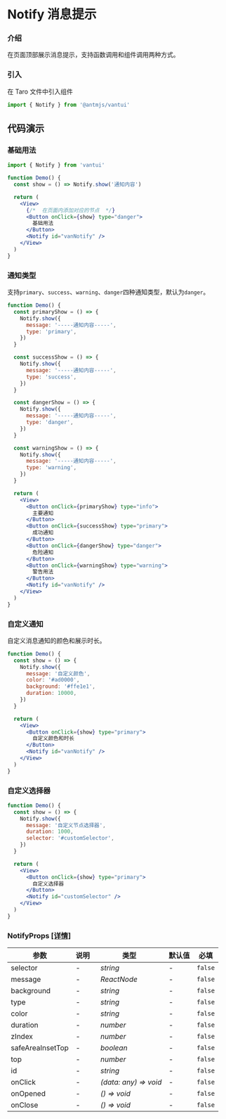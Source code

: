 # Notify 消息提示

### 介绍

在页面顶部展示消息提示，支持函数调用和组件调用两种方式。

### 引入

在 Taro 文件中引入组件

```js
import { Notify } from '@antmjs/vantui'
```

## 代码演示

### 基础用法

```js
import { Notify } from 'vantui'
```

```jsx
function Demo() {
  const show = () => Notify.show('通知内容')

  return (
    <View>
      {/*  在页面内添加对应的节点  */}
      <Button onClick={show} type="danger">
        基础用法
      </Button>
      <Notify id="vanNotify" />
    </View>
  )
}
```

### 通知类型

支持`primary`、`success`、`warning`、`danger`四种通知类型，默认为`danger`。

```jsx
function Demo() {
  const primaryShow = () => {
    Notify.show({
      message: '-----通知内容-----',
      type: 'primary',
    })
  }

  const successShow = () => {
    Notify.show({
      message: '-----通知内容-----',
      type: 'success',
    })
  }

  const dangerShow = () => {
    Notify.show({
      message: '-----通知内容-----',
      type: 'danger',
    })
  }

  const warningShow = () => {
    Notify.show({
      message: '-----通知内容-----',
      type: 'warning',
    })
  }

  return (
    <View>
      <Button onClick={primaryShow} type="info">
        主要通知
      </Button>
      <Button onClick={successShow} type="primary">
        成功通知
      </Button>
      <Button onClick={dangerShow} type="danger">
        危险通知
      </Button>
      <Button onClick={warningShow} type="warning">
        警告用法
      </Button>
      <Notify id="vanNotify" />
    </View>
  )
}
```

### 自定义通知

自定义消息通知的颜色和展示时长。

```jsx
function Demo() {
  const show = () => {
    Notify.show({
      message: '自定义颜色',
      color: '#ad0000',
      background: '#ffe1e1',
      duration: 10000,
    })
  }

  return (
    <View>
      <Button onClick={show} type="primary">
        自定义颜色和时长
      </Button>
      <Notify id="vanNotify" />
    </View>
  )
}
```

### 自定义选择器

```jsx
function Demo() {
  const show = () => {
    Notify.show({
      message: '自定义节点选择器',
      duration: 1000,
      selector: '#customSelector',
    })
  }

  return (
    <View>
      <Button onClick={show} type="primary">
        自定义选择器
      </Button>
      <Notify id="customSelector" />
    </View>
  )
}
```

### NotifyProps [[详情]](https://github.com/AntmJS/vantui/tree/main/packages/vantui/types/notify.d.ts)

| 参数             | 说明 | 类型                                                  | 默认值 | 必填    |
| ---------------- | ---- | ----------------------------------------------------- | ------ | ------- |
| selector         | -    | _&nbsp;&nbsp;string<br/>_                             | -      | `false` |
| message          | -    | _&nbsp;&nbsp;ReactNode<br/>_                          | -      | `false` |
| background       | -    | _&nbsp;&nbsp;string<br/>_                             | -      | `false` |
| type             | -    | _&nbsp;&nbsp;string<br/>_                             | -      | `false` |
| color            | -    | _&nbsp;&nbsp;string<br/>_                             | -      | `false` |
| duration         | -    | _&nbsp;&nbsp;number<br/>_                             | -      | `false` |
| zIndex           | -    | _&nbsp;&nbsp;number<br/>_                             | -      | `false` |
| safeAreaInsetTop | -    | _&nbsp;&nbsp;boolean<br/>_                            | -      | `false` |
| top              | -    | _&nbsp;&nbsp;number<br/>_                             | -      | `false` |
| id               | -    | _&nbsp;&nbsp;string<br/>_                             | -      | `false` |
| onClick          | -    | _&nbsp;&nbsp;(data:&nbsp;any)&nbsp;=>&nbsp;void<br/>_ | -      | `false` |
| onOpened         | -    | _&nbsp;&nbsp;()&nbsp;=>&nbsp;void<br/>_               | -      | `false` |
| onClose          | -    | _&nbsp;&nbsp;()&nbsp;=>&nbsp;void<br/>_               | -      | `false` |
